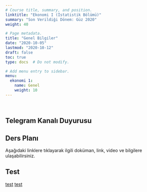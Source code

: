 ```yaml
---
# Course title, summary, and position.
linktitle: "Ekonomi I (İstatistik Bölümü)"
summary: "Son Verildiği Dönem: Güz 2020"
weight: 40

# Page metadata.
title: "Genel Bilgiler"
date: "2020-10-05"
lastmod: "2020-10-12"
draft: false
toc: true
type: docs  # Do not modify.

# Add menu entry to sidebar.
menu:
  ekonomi 1:
    name: Genel
    weight: 10
---
```


<br>

## Telegram Kanalı Duyurusu

## Ders Planı
Aşağıdaki linklere tıklayarak ilgili doküman, link, video ve bilgilere ulaşabilirsiniz.  

## Test
[test](Economics_I%20-%20Week%208%20(Kara).pptx)
[test](Economics_I-Week8(Kara).pptx)

